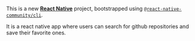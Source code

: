 This is a new [**React Native**](https://reactnative.dev) project, bootstrapped using [`@react-native-community/cli`](https://github.com/react-native-community/cli).

It is a react native app where users can search for github repositories and save their favorite ones.
